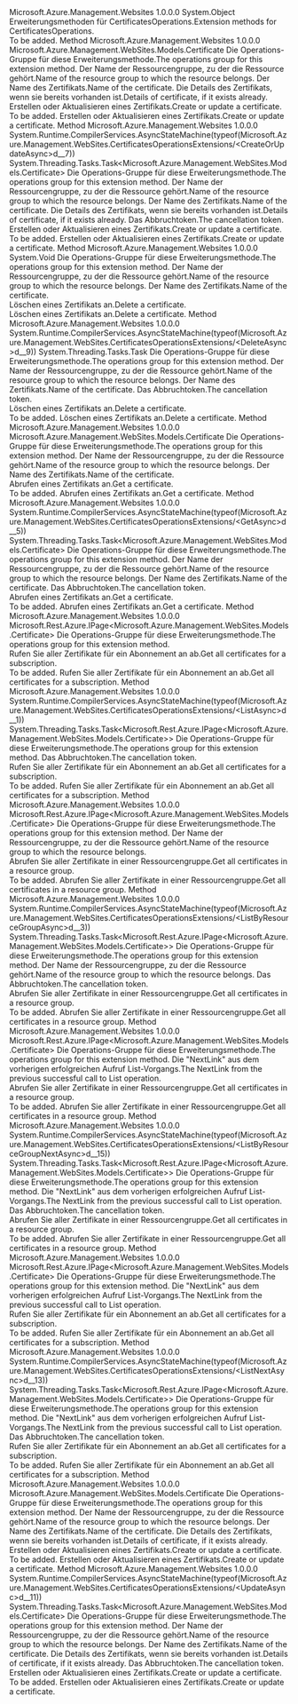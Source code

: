 <Type Name="CertificatesOperationsExtensions" FullName="Microsoft.Azure.Management.WebSites.CertificatesOperationsExtensions">
  <TypeSignature Language="C#" Value="public static class CertificatesOperationsExtensions" />
  <TypeSignature Language="ILAsm" Value=".class public auto ansi abstract sealed beforefieldinit CertificatesOperationsExtensions extends System.Object" />
  <TypeSignature Language="DocId" Value="T:Microsoft.Azure.Management.WebSites.CertificatesOperationsExtensions" />
  <TypeSignature Language="VB.NET" Value="Public Module CertificatesOperationsExtensions" />
  <TypeSignature Language="F#" Value="type CertificatesOperationsExtensions = class" />
  <AssemblyInfo>
    <AssemblyName>Microsoft.Azure.Management.Websites</AssemblyName>
    <AssemblyVersion>1.0.0.0</AssemblyVersion>
  </AssemblyInfo>
  <Base>
    <BaseTypeName>System.Object</BaseTypeName>
  </Base>
  <Interfaces />
  <Docs>
    <summary>
            <span data-ttu-id="8c54e-101">Erweiterungsmethoden für CertificatesOperations.</span><span class="sxs-lookup"><span data-stu-id="8c54e-101">Extension methods for CertificatesOperations.</span></span>
            </summary>
    <remarks>To be added.</remarks>
  </Docs>
  <Members>
    <Member MemberName="CreateOrUpdate">
      <MemberSignature Language="C#" Value="public static Microsoft.Azure.Management.WebSites.Models.Certificate CreateOrUpdate (this Microsoft.Azure.Management.WebSites.ICertificatesOperations operations, string resourceGroupName, string name, Microsoft.Azure.Management.WebSites.Models.Certificate certificateEnvelope);" />
      <MemberSignature Language="ILAsm" Value=".method public static hidebysig class Microsoft.Azure.Management.WebSites.Models.Certificate CreateOrUpdate(class Microsoft.Azure.Management.WebSites.ICertificatesOperations operations, string resourceGroupName, string name, class Microsoft.Azure.Management.WebSites.Models.Certificate certificateEnvelope) cil managed" />
      <MemberSignature Language="DocId" Value="M:Microsoft.Azure.Management.WebSites.CertificatesOperationsExtensions.CreateOrUpdate(Microsoft.Azure.Management.WebSites.ICertificatesOperations,System.String,System.String,Microsoft.Azure.Management.WebSites.Models.Certificate)" />
      <MemberSignature Language="VB.NET" Value="&lt;Extension()&gt;&#xA;Public Function CreateOrUpdate (operations As ICertificatesOperations, resourceGroupName As String, name As String, certificateEnvelope As Certificate) As Certificate" />
      <MemberSignature Language="F#" Value="static member CreateOrUpdate : Microsoft.Azure.Management.WebSites.ICertificatesOperations * string * string * Microsoft.Azure.Management.WebSites.Models.Certificate -&gt; Microsoft.Azure.Management.WebSites.Models.Certificate" Usage="Microsoft.Azure.Management.WebSites.CertificatesOperationsExtensions.CreateOrUpdate (operations, resourceGroupName, name, certificateEnvelope)" />
      <MemberType>Method</MemberType>
      <AssemblyInfo>
        <AssemblyName>Microsoft.Azure.Management.Websites</AssemblyName>
        <AssemblyVersion>1.0.0.0</AssemblyVersion>
      </AssemblyInfo>
      <ReturnValue>
        <ReturnType>Microsoft.Azure.Management.WebSites.Models.Certificate</ReturnType>
      </ReturnValue>
      <Parameters>
        <Parameter Name="operations" Type="Microsoft.Azure.Management.WebSites.ICertificatesOperations" RefType="this" />
        <Parameter Name="resourceGroupName" Type="System.String" />
        <Parameter Name="name" Type="System.String" />
        <Parameter Name="certificateEnvelope" Type="Microsoft.Azure.Management.WebSites.Models.Certificate" />
      </Parameters>
      <Docs>
        <param name="operations">
            <span data-ttu-id="8c54e-102">Die Operations-Gruppe für diese Erweiterungsmethode.</span><span class="sxs-lookup"><span data-stu-id="8c54e-102">The operations group for this extension method.</span></span>
            </param>
        <param name="resourceGroupName">
            <span data-ttu-id="8c54e-103">Der Name der Ressourcengruppe, zu der die Ressource gehört.</span><span class="sxs-lookup"><span data-stu-id="8c54e-103">Name of the resource group to which the resource belongs.</span></span>
            </param>
        <param name="name">
            <span data-ttu-id="8c54e-104">Der Name des Zertifikats.</span><span class="sxs-lookup"><span data-stu-id="8c54e-104">Name of the certificate.</span></span>
            </param>
        <param name="certificateEnvelope">
            <span data-ttu-id="8c54e-105">Die Details des Zertifikats, wenn sie bereits vorhanden ist.</span><span class="sxs-lookup"><span data-stu-id="8c54e-105">Details of certificate, if it exists already.</span></span>
            </param>
        <summary>
            <span data-ttu-id="8c54e-106">Erstellen oder Aktualisieren eines Zertifikats.</span><span class="sxs-lookup"><span data-stu-id="8c54e-106">Create or update a certificate.</span></span>
            </summary>
        <returns>To be added.</returns>
        <remarks>
            <span data-ttu-id="8c54e-107">Erstellen oder Aktualisieren eines Zertifikats.</span><span class="sxs-lookup"><span data-stu-id="8c54e-107">Create or update a certificate.</span></span>
            </remarks>
      </Docs>
    </Member>
    <Member MemberName="CreateOrUpdateAsync">
      <MemberSignature Language="C#" Value="public static System.Threading.Tasks.Task&lt;Microsoft.Azure.Management.WebSites.Models.Certificate&gt; CreateOrUpdateAsync (this Microsoft.Azure.Management.WebSites.ICertificatesOperations operations, string resourceGroupName, string name, Microsoft.Azure.Management.WebSites.Models.Certificate certificateEnvelope, System.Threading.CancellationToken cancellationToken = null);" />
      <MemberSignature Language="ILAsm" Value=".method public static hidebysig class System.Threading.Tasks.Task`1&lt;class Microsoft.Azure.Management.WebSites.Models.Certificate&gt; CreateOrUpdateAsync(class Microsoft.Azure.Management.WebSites.ICertificatesOperations operations, string resourceGroupName, string name, class Microsoft.Azure.Management.WebSites.Models.Certificate certificateEnvelope, valuetype System.Threading.CancellationToken cancellationToken) cil managed" />
      <MemberSignature Language="DocId" Value="M:Microsoft.Azure.Management.WebSites.CertificatesOperationsExtensions.CreateOrUpdateAsync(Microsoft.Azure.Management.WebSites.ICertificatesOperations,System.String,System.String,Microsoft.Azure.Management.WebSites.Models.Certificate,System.Threading.CancellationToken)" />
      <MemberSignature Language="F#" Value="static member CreateOrUpdateAsync : Microsoft.Azure.Management.WebSites.ICertificatesOperations * string * string * Microsoft.Azure.Management.WebSites.Models.Certificate * System.Threading.CancellationToken -&gt; System.Threading.Tasks.Task&lt;Microsoft.Azure.Management.WebSites.Models.Certificate&gt;" Usage="Microsoft.Azure.Management.WebSites.CertificatesOperationsExtensions.CreateOrUpdateAsync (operations, resourceGroupName, name, certificateEnvelope, cancellationToken)" />
      <MemberType>Method</MemberType>
      <AssemblyInfo>
        <AssemblyName>Microsoft.Azure.Management.Websites</AssemblyName>
        <AssemblyVersion>1.0.0.0</AssemblyVersion>
      </AssemblyInfo>
      <Attributes>
        <Attribute>
          <AttributeName>System.Runtime.CompilerServices.AsyncStateMachine(typeof(Microsoft.Azure.Management.WebSites.CertificatesOperationsExtensions/&lt;CreateOrUpdateAsync&gt;d__7))</AttributeName>
        </Attribute>
      </Attributes>
      <ReturnValue>
        <ReturnType>System.Threading.Tasks.Task&lt;Microsoft.Azure.Management.WebSites.Models.Certificate&gt;</ReturnType>
      </ReturnValue>
      <Parameters>
        <Parameter Name="operations" Type="Microsoft.Azure.Management.WebSites.ICertificatesOperations" RefType="this" />
        <Parameter Name="resourceGroupName" Type="System.String" />
        <Parameter Name="name" Type="System.String" />
        <Parameter Name="certificateEnvelope" Type="Microsoft.Azure.Management.WebSites.Models.Certificate" />
        <Parameter Name="cancellationToken" Type="System.Threading.CancellationToken" />
      </Parameters>
      <Docs>
        <param name="operations">
            <span data-ttu-id="8c54e-108">Die Operations-Gruppe für diese Erweiterungsmethode.</span><span class="sxs-lookup"><span data-stu-id="8c54e-108">The operations group for this extension method.</span></span>
            </param>
        <param name="resourceGroupName">
            <span data-ttu-id="8c54e-109">Der Name der Ressourcengruppe, zu der die Ressource gehört.</span><span class="sxs-lookup"><span data-stu-id="8c54e-109">Name of the resource group to which the resource belongs.</span></span>
            </param>
        <param name="name">
            <span data-ttu-id="8c54e-110">Der Name des Zertifikats.</span><span class="sxs-lookup"><span data-stu-id="8c54e-110">Name of the certificate.</span></span>
            </param>
        <param name="certificateEnvelope">
            <span data-ttu-id="8c54e-111">Die Details des Zertifikats, wenn sie bereits vorhanden ist.</span><span class="sxs-lookup"><span data-stu-id="8c54e-111">Details of certificate, if it exists already.</span></span>
            </param>
        <param name="cancellationToken">
            <span data-ttu-id="8c54e-112">Das Abbruchtoken.</span><span class="sxs-lookup"><span data-stu-id="8c54e-112">The cancellation token.</span></span>
            </param>
        <summary>
            <span data-ttu-id="8c54e-113">Erstellen oder Aktualisieren eines Zertifikats.</span><span class="sxs-lookup"><span data-stu-id="8c54e-113">Create or update a certificate.</span></span>
            </summary>
        <returns>To be added.</returns>
        <remarks>
            <span data-ttu-id="8c54e-114">Erstellen oder Aktualisieren eines Zertifikats.</span><span class="sxs-lookup"><span data-stu-id="8c54e-114">Create or update a certificate.</span></span>
            </remarks>
      </Docs>
    </Member>
    <Member MemberName="Delete">
      <MemberSignature Language="C#" Value="public static void Delete (this Microsoft.Azure.Management.WebSites.ICertificatesOperations operations, string resourceGroupName, string name);" />
      <MemberSignature Language="ILAsm" Value=".method public static hidebysig void Delete(class Microsoft.Azure.Management.WebSites.ICertificatesOperations operations, string resourceGroupName, string name) cil managed" />
      <MemberSignature Language="DocId" Value="M:Microsoft.Azure.Management.WebSites.CertificatesOperationsExtensions.Delete(Microsoft.Azure.Management.WebSites.ICertificatesOperations,System.String,System.String)" />
      <MemberSignature Language="VB.NET" Value="&lt;Extension()&gt;&#xA;Public Sub Delete (operations As ICertificatesOperations, resourceGroupName As String, name As String)" />
      <MemberSignature Language="F#" Value="static member Delete : Microsoft.Azure.Management.WebSites.ICertificatesOperations * string * string -&gt; unit" Usage="Microsoft.Azure.Management.WebSites.CertificatesOperationsExtensions.Delete (operations, resourceGroupName, name)" />
      <MemberType>Method</MemberType>
      <AssemblyInfo>
        <AssemblyName>Microsoft.Azure.Management.Websites</AssemblyName>
        <AssemblyVersion>1.0.0.0</AssemblyVersion>
      </AssemblyInfo>
      <ReturnValue>
        <ReturnType>System.Void</ReturnType>
      </ReturnValue>
      <Parameters>
        <Parameter Name="operations" Type="Microsoft.Azure.Management.WebSites.ICertificatesOperations" RefType="this" />
        <Parameter Name="resourceGroupName" Type="System.String" />
        <Parameter Name="name" Type="System.String" />
      </Parameters>
      <Docs>
        <param name="operations">
            <span data-ttu-id="8c54e-115">Die Operations-Gruppe für diese Erweiterungsmethode.</span><span class="sxs-lookup"><span data-stu-id="8c54e-115">The operations group for this extension method.</span></span>
            </param>
        <param name="resourceGroupName">
            <span data-ttu-id="8c54e-116">Der Name der Ressourcengruppe, zu der die Ressource gehört.</span><span class="sxs-lookup"><span data-stu-id="8c54e-116">Name of the resource group to which the resource belongs.</span></span>
            </param>
        <param name="name">
            <span data-ttu-id="8c54e-117">Der Name des Zertifikats.</span><span class="sxs-lookup"><span data-stu-id="8c54e-117">Name of the certificate.</span></span>
            </param>
        <summary>
            <span data-ttu-id="8c54e-118">Löschen eines Zertifikats an.</span><span class="sxs-lookup"><span data-stu-id="8c54e-118">Delete a certificate.</span></span>
            </summary>
        <remarks>
            <span data-ttu-id="8c54e-119">Löschen eines Zertifikats an.</span><span class="sxs-lookup"><span data-stu-id="8c54e-119">Delete a certificate.</span></span>
            </remarks>
      </Docs>
    </Member>
    <Member MemberName="DeleteAsync">
      <MemberSignature Language="C#" Value="public static System.Threading.Tasks.Task DeleteAsync (this Microsoft.Azure.Management.WebSites.ICertificatesOperations operations, string resourceGroupName, string name, System.Threading.CancellationToken cancellationToken = null);" />
      <MemberSignature Language="ILAsm" Value=".method public static hidebysig class System.Threading.Tasks.Task DeleteAsync(class Microsoft.Azure.Management.WebSites.ICertificatesOperations operations, string resourceGroupName, string name, valuetype System.Threading.CancellationToken cancellationToken) cil managed" />
      <MemberSignature Language="DocId" Value="M:Microsoft.Azure.Management.WebSites.CertificatesOperationsExtensions.DeleteAsync(Microsoft.Azure.Management.WebSites.ICertificatesOperations,System.String,System.String,System.Threading.CancellationToken)" />
      <MemberSignature Language="F#" Value="static member DeleteAsync : Microsoft.Azure.Management.WebSites.ICertificatesOperations * string * string * System.Threading.CancellationToken -&gt; System.Threading.Tasks.Task" Usage="Microsoft.Azure.Management.WebSites.CertificatesOperationsExtensions.DeleteAsync (operations, resourceGroupName, name, cancellationToken)" />
      <MemberType>Method</MemberType>
      <AssemblyInfo>
        <AssemblyName>Microsoft.Azure.Management.Websites</AssemblyName>
        <AssemblyVersion>1.0.0.0</AssemblyVersion>
      </AssemblyInfo>
      <Attributes>
        <Attribute>
          <AttributeName>System.Runtime.CompilerServices.AsyncStateMachine(typeof(Microsoft.Azure.Management.WebSites.CertificatesOperationsExtensions/&lt;DeleteAsync&gt;d__9))</AttributeName>
        </Attribute>
      </Attributes>
      <ReturnValue>
        <ReturnType>System.Threading.Tasks.Task</ReturnType>
      </ReturnValue>
      <Parameters>
        <Parameter Name="operations" Type="Microsoft.Azure.Management.WebSites.ICertificatesOperations" RefType="this" />
        <Parameter Name="resourceGroupName" Type="System.String" />
        <Parameter Name="name" Type="System.String" />
        <Parameter Name="cancellationToken" Type="System.Threading.CancellationToken" />
      </Parameters>
      <Docs>
        <param name="operations">
            <span data-ttu-id="8c54e-120">Die Operations-Gruppe für diese Erweiterungsmethode.</span><span class="sxs-lookup"><span data-stu-id="8c54e-120">The operations group for this extension method.</span></span>
            </param>
        <param name="resourceGroupName">
            <span data-ttu-id="8c54e-121">Der Name der Ressourcengruppe, zu der die Ressource gehört.</span><span class="sxs-lookup"><span data-stu-id="8c54e-121">Name of the resource group to which the resource belongs.</span></span>
            </param>
        <param name="name">
            <span data-ttu-id="8c54e-122">Der Name des Zertifikats.</span><span class="sxs-lookup"><span data-stu-id="8c54e-122">Name of the certificate.</span></span>
            </param>
        <param name="cancellationToken">
            <span data-ttu-id="8c54e-123">Das Abbruchtoken.</span><span class="sxs-lookup"><span data-stu-id="8c54e-123">The cancellation token.</span></span>
            </param>
        <summary>
            <span data-ttu-id="8c54e-124">Löschen eines Zertifikats an.</span><span class="sxs-lookup"><span data-stu-id="8c54e-124">Delete a certificate.</span></span>
            </summary>
        <returns>To be added.</returns>
        <remarks>
            <span data-ttu-id="8c54e-125">Löschen eines Zertifikats an.</span><span class="sxs-lookup"><span data-stu-id="8c54e-125">Delete a certificate.</span></span>
            </remarks>
      </Docs>
    </Member>
    <Member MemberName="Get">
      <MemberSignature Language="C#" Value="public static Microsoft.Azure.Management.WebSites.Models.Certificate Get (this Microsoft.Azure.Management.WebSites.ICertificatesOperations operations, string resourceGroupName, string name);" />
      <MemberSignature Language="ILAsm" Value=".method public static hidebysig class Microsoft.Azure.Management.WebSites.Models.Certificate Get(class Microsoft.Azure.Management.WebSites.ICertificatesOperations operations, string resourceGroupName, string name) cil managed" />
      <MemberSignature Language="DocId" Value="M:Microsoft.Azure.Management.WebSites.CertificatesOperationsExtensions.Get(Microsoft.Azure.Management.WebSites.ICertificatesOperations,System.String,System.String)" />
      <MemberSignature Language="VB.NET" Value="&lt;Extension()&gt;&#xA;Public Function Get (operations As ICertificatesOperations, resourceGroupName As String, name As String) As Certificate" />
      <MemberSignature Language="F#" Value="static member Get : Microsoft.Azure.Management.WebSites.ICertificatesOperations * string * string -&gt; Microsoft.Azure.Management.WebSites.Models.Certificate" Usage="Microsoft.Azure.Management.WebSites.CertificatesOperationsExtensions.Get (operations, resourceGroupName, name)" />
      <MemberType>Method</MemberType>
      <AssemblyInfo>
        <AssemblyName>Microsoft.Azure.Management.Websites</AssemblyName>
        <AssemblyVersion>1.0.0.0</AssemblyVersion>
      </AssemblyInfo>
      <ReturnValue>
        <ReturnType>Microsoft.Azure.Management.WebSites.Models.Certificate</ReturnType>
      </ReturnValue>
      <Parameters>
        <Parameter Name="operations" Type="Microsoft.Azure.Management.WebSites.ICertificatesOperations" RefType="this" />
        <Parameter Name="resourceGroupName" Type="System.String" />
        <Parameter Name="name" Type="System.String" />
      </Parameters>
      <Docs>
        <param name="operations">
            <span data-ttu-id="8c54e-126">Die Operations-Gruppe für diese Erweiterungsmethode.</span><span class="sxs-lookup"><span data-stu-id="8c54e-126">The operations group for this extension method.</span></span>
            </param>
        <param name="resourceGroupName">
            <span data-ttu-id="8c54e-127">Der Name der Ressourcengruppe, zu der die Ressource gehört.</span><span class="sxs-lookup"><span data-stu-id="8c54e-127">Name of the resource group to which the resource belongs.</span></span>
            </param>
        <param name="name">
            <span data-ttu-id="8c54e-128">Der Name des Zertifikats.</span><span class="sxs-lookup"><span data-stu-id="8c54e-128">Name of the certificate.</span></span>
            </param>
        <summary>
            <span data-ttu-id="8c54e-129">Abrufen eines Zertifikats an.</span><span class="sxs-lookup"><span data-stu-id="8c54e-129">Get a certificate.</span></span>
            </summary>
        <returns>To be added.</returns>
        <remarks>
            <span data-ttu-id="8c54e-130">Abrufen eines Zertifikats an.</span><span class="sxs-lookup"><span data-stu-id="8c54e-130">Get a certificate.</span></span>
            </remarks>
      </Docs>
    </Member>
    <Member MemberName="GetAsync">
      <MemberSignature Language="C#" Value="public static System.Threading.Tasks.Task&lt;Microsoft.Azure.Management.WebSites.Models.Certificate&gt; GetAsync (this Microsoft.Azure.Management.WebSites.ICertificatesOperations operations, string resourceGroupName, string name, System.Threading.CancellationToken cancellationToken = null);" />
      <MemberSignature Language="ILAsm" Value=".method public static hidebysig class System.Threading.Tasks.Task`1&lt;class Microsoft.Azure.Management.WebSites.Models.Certificate&gt; GetAsync(class Microsoft.Azure.Management.WebSites.ICertificatesOperations operations, string resourceGroupName, string name, valuetype System.Threading.CancellationToken cancellationToken) cil managed" />
      <MemberSignature Language="DocId" Value="M:Microsoft.Azure.Management.WebSites.CertificatesOperationsExtensions.GetAsync(Microsoft.Azure.Management.WebSites.ICertificatesOperations,System.String,System.String,System.Threading.CancellationToken)" />
      <MemberSignature Language="F#" Value="static member GetAsync : Microsoft.Azure.Management.WebSites.ICertificatesOperations * string * string * System.Threading.CancellationToken -&gt; System.Threading.Tasks.Task&lt;Microsoft.Azure.Management.WebSites.Models.Certificate&gt;" Usage="Microsoft.Azure.Management.WebSites.CertificatesOperationsExtensions.GetAsync (operations, resourceGroupName, name, cancellationToken)" />
      <MemberType>Method</MemberType>
      <AssemblyInfo>
        <AssemblyName>Microsoft.Azure.Management.Websites</AssemblyName>
        <AssemblyVersion>1.0.0.0</AssemblyVersion>
      </AssemblyInfo>
      <Attributes>
        <Attribute>
          <AttributeName>System.Runtime.CompilerServices.AsyncStateMachine(typeof(Microsoft.Azure.Management.WebSites.CertificatesOperationsExtensions/&lt;GetAsync&gt;d__5))</AttributeName>
        </Attribute>
      </Attributes>
      <ReturnValue>
        <ReturnType>System.Threading.Tasks.Task&lt;Microsoft.Azure.Management.WebSites.Models.Certificate&gt;</ReturnType>
      </ReturnValue>
      <Parameters>
        <Parameter Name="operations" Type="Microsoft.Azure.Management.WebSites.ICertificatesOperations" RefType="this" />
        <Parameter Name="resourceGroupName" Type="System.String" />
        <Parameter Name="name" Type="System.String" />
        <Parameter Name="cancellationToken" Type="System.Threading.CancellationToken" />
      </Parameters>
      <Docs>
        <param name="operations">
            <span data-ttu-id="8c54e-131">Die Operations-Gruppe für diese Erweiterungsmethode.</span><span class="sxs-lookup"><span data-stu-id="8c54e-131">The operations group for this extension method.</span></span>
            </param>
        <param name="resourceGroupName">
            <span data-ttu-id="8c54e-132">Der Name der Ressourcengruppe, zu der die Ressource gehört.</span><span class="sxs-lookup"><span data-stu-id="8c54e-132">Name of the resource group to which the resource belongs.</span></span>
            </param>
        <param name="name">
            <span data-ttu-id="8c54e-133">Der Name des Zertifikats.</span><span class="sxs-lookup"><span data-stu-id="8c54e-133">Name of the certificate.</span></span>
            </param>
        <param name="cancellationToken">
            <span data-ttu-id="8c54e-134">Das Abbruchtoken.</span><span class="sxs-lookup"><span data-stu-id="8c54e-134">The cancellation token.</span></span>
            </param>
        <summary>
            <span data-ttu-id="8c54e-135">Abrufen eines Zertifikats an.</span><span class="sxs-lookup"><span data-stu-id="8c54e-135">Get a certificate.</span></span>
            </summary>
        <returns>To be added.</returns>
        <remarks>
            <span data-ttu-id="8c54e-136">Abrufen eines Zertifikats an.</span><span class="sxs-lookup"><span data-stu-id="8c54e-136">Get a certificate.</span></span>
            </remarks>
      </Docs>
    </Member>
    <Member MemberName="List">
      <MemberSignature Language="C#" Value="public static Microsoft.Rest.Azure.IPage&lt;Microsoft.Azure.Management.WebSites.Models.Certificate&gt; List (this Microsoft.Azure.Management.WebSites.ICertificatesOperations operations);" />
      <MemberSignature Language="ILAsm" Value=".method public static hidebysig class Microsoft.Rest.Azure.IPage`1&lt;class Microsoft.Azure.Management.WebSites.Models.Certificate&gt; List(class Microsoft.Azure.Management.WebSites.ICertificatesOperations operations) cil managed" />
      <MemberSignature Language="DocId" Value="M:Microsoft.Azure.Management.WebSites.CertificatesOperationsExtensions.List(Microsoft.Azure.Management.WebSites.ICertificatesOperations)" />
      <MemberSignature Language="VB.NET" Value="&lt;Extension()&gt;&#xA;Public Function List (operations As ICertificatesOperations) As IPage(Of Certificate)" />
      <MemberSignature Language="F#" Value="static member List : Microsoft.Azure.Management.WebSites.ICertificatesOperations -&gt; Microsoft.Rest.Azure.IPage&lt;Microsoft.Azure.Management.WebSites.Models.Certificate&gt;" Usage="Microsoft.Azure.Management.WebSites.CertificatesOperationsExtensions.List operations" />
      <MemberType>Method</MemberType>
      <AssemblyInfo>
        <AssemblyName>Microsoft.Azure.Management.Websites</AssemblyName>
        <AssemblyVersion>1.0.0.0</AssemblyVersion>
      </AssemblyInfo>
      <ReturnValue>
        <ReturnType>Microsoft.Rest.Azure.IPage&lt;Microsoft.Azure.Management.WebSites.Models.Certificate&gt;</ReturnType>
      </ReturnValue>
      <Parameters>
        <Parameter Name="operations" Type="Microsoft.Azure.Management.WebSites.ICertificatesOperations" RefType="this" />
      </Parameters>
      <Docs>
        <param name="operations">
            <span data-ttu-id="8c54e-137">Die Operations-Gruppe für diese Erweiterungsmethode.</span><span class="sxs-lookup"><span data-stu-id="8c54e-137">The operations group for this extension method.</span></span>
            </param>
        <summary>
            <span data-ttu-id="8c54e-138">Rufen Sie aller Zertifikate für ein Abonnement an ab.</span><span class="sxs-lookup"><span data-stu-id="8c54e-138">Get all certificates for a subscription.</span></span>
            </summary>
        <returns>To be added.</returns>
        <remarks>
            <span data-ttu-id="8c54e-139">Rufen Sie aller Zertifikate für ein Abonnement an ab.</span><span class="sxs-lookup"><span data-stu-id="8c54e-139">Get all certificates for a subscription.</span></span>
            </remarks>
      </Docs>
    </Member>
    <Member MemberName="ListAsync">
      <MemberSignature Language="C#" Value="public static System.Threading.Tasks.Task&lt;Microsoft.Rest.Azure.IPage&lt;Microsoft.Azure.Management.WebSites.Models.Certificate&gt;&gt; ListAsync (this Microsoft.Azure.Management.WebSites.ICertificatesOperations operations, System.Threading.CancellationToken cancellationToken = null);" />
      <MemberSignature Language="ILAsm" Value=".method public static hidebysig class System.Threading.Tasks.Task`1&lt;class Microsoft.Rest.Azure.IPage`1&lt;class Microsoft.Azure.Management.WebSites.Models.Certificate&gt;&gt; ListAsync(class Microsoft.Azure.Management.WebSites.ICertificatesOperations operations, valuetype System.Threading.CancellationToken cancellationToken) cil managed" />
      <MemberSignature Language="DocId" Value="M:Microsoft.Azure.Management.WebSites.CertificatesOperationsExtensions.ListAsync(Microsoft.Azure.Management.WebSites.ICertificatesOperations,System.Threading.CancellationToken)" />
      <MemberSignature Language="F#" Value="static member ListAsync : Microsoft.Azure.Management.WebSites.ICertificatesOperations * System.Threading.CancellationToken -&gt; System.Threading.Tasks.Task&lt;Microsoft.Rest.Azure.IPage&lt;Microsoft.Azure.Management.WebSites.Models.Certificate&gt;&gt;" Usage="Microsoft.Azure.Management.WebSites.CertificatesOperationsExtensions.ListAsync (operations, cancellationToken)" />
      <MemberType>Method</MemberType>
      <AssemblyInfo>
        <AssemblyName>Microsoft.Azure.Management.Websites</AssemblyName>
        <AssemblyVersion>1.0.0.0</AssemblyVersion>
      </AssemblyInfo>
      <Attributes>
        <Attribute>
          <AttributeName>System.Runtime.CompilerServices.AsyncStateMachine(typeof(Microsoft.Azure.Management.WebSites.CertificatesOperationsExtensions/&lt;ListAsync&gt;d__1))</AttributeName>
        </Attribute>
      </Attributes>
      <ReturnValue>
        <ReturnType>System.Threading.Tasks.Task&lt;Microsoft.Rest.Azure.IPage&lt;Microsoft.Azure.Management.WebSites.Models.Certificate&gt;&gt;</ReturnType>
      </ReturnValue>
      <Parameters>
        <Parameter Name="operations" Type="Microsoft.Azure.Management.WebSites.ICertificatesOperations" RefType="this" />
        <Parameter Name="cancellationToken" Type="System.Threading.CancellationToken" />
      </Parameters>
      <Docs>
        <param name="operations">
            <span data-ttu-id="8c54e-140">Die Operations-Gruppe für diese Erweiterungsmethode.</span><span class="sxs-lookup"><span data-stu-id="8c54e-140">The operations group for this extension method.</span></span>
            </param>
        <param name="cancellationToken">
            <span data-ttu-id="8c54e-141">Das Abbruchtoken.</span><span class="sxs-lookup"><span data-stu-id="8c54e-141">The cancellation token.</span></span>
            </param>
        <summary>
            <span data-ttu-id="8c54e-142">Rufen Sie aller Zertifikate für ein Abonnement an ab.</span><span class="sxs-lookup"><span data-stu-id="8c54e-142">Get all certificates for a subscription.</span></span>
            </summary>
        <returns>To be added.</returns>
        <remarks>
            <span data-ttu-id="8c54e-143">Rufen Sie aller Zertifikate für ein Abonnement an ab.</span><span class="sxs-lookup"><span data-stu-id="8c54e-143">Get all certificates for a subscription.</span></span>
            </remarks>
      </Docs>
    </Member>
    <Member MemberName="ListByResourceGroup">
      <MemberSignature Language="C#" Value="public static Microsoft.Rest.Azure.IPage&lt;Microsoft.Azure.Management.WebSites.Models.Certificate&gt; ListByResourceGroup (this Microsoft.Azure.Management.WebSites.ICertificatesOperations operations, string resourceGroupName);" />
      <MemberSignature Language="ILAsm" Value=".method public static hidebysig class Microsoft.Rest.Azure.IPage`1&lt;class Microsoft.Azure.Management.WebSites.Models.Certificate&gt; ListByResourceGroup(class Microsoft.Azure.Management.WebSites.ICertificatesOperations operations, string resourceGroupName) cil managed" />
      <MemberSignature Language="DocId" Value="M:Microsoft.Azure.Management.WebSites.CertificatesOperationsExtensions.ListByResourceGroup(Microsoft.Azure.Management.WebSites.ICertificatesOperations,System.String)" />
      <MemberSignature Language="VB.NET" Value="&lt;Extension()&gt;&#xA;Public Function ListByResourceGroup (operations As ICertificatesOperations, resourceGroupName As String) As IPage(Of Certificate)" />
      <MemberSignature Language="F#" Value="static member ListByResourceGroup : Microsoft.Azure.Management.WebSites.ICertificatesOperations * string -&gt; Microsoft.Rest.Azure.IPage&lt;Microsoft.Azure.Management.WebSites.Models.Certificate&gt;" Usage="Microsoft.Azure.Management.WebSites.CertificatesOperationsExtensions.ListByResourceGroup (operations, resourceGroupName)" />
      <MemberType>Method</MemberType>
      <AssemblyInfo>
        <AssemblyName>Microsoft.Azure.Management.Websites</AssemblyName>
        <AssemblyVersion>1.0.0.0</AssemblyVersion>
      </AssemblyInfo>
      <ReturnValue>
        <ReturnType>Microsoft.Rest.Azure.IPage&lt;Microsoft.Azure.Management.WebSites.Models.Certificate&gt;</ReturnType>
      </ReturnValue>
      <Parameters>
        <Parameter Name="operations" Type="Microsoft.Azure.Management.WebSites.ICertificatesOperations" RefType="this" />
        <Parameter Name="resourceGroupName" Type="System.String" />
      </Parameters>
      <Docs>
        <param name="operations">
            <span data-ttu-id="8c54e-144">Die Operations-Gruppe für diese Erweiterungsmethode.</span><span class="sxs-lookup"><span data-stu-id="8c54e-144">The operations group for this extension method.</span></span>
            </param>
        <param name="resourceGroupName">
            <span data-ttu-id="8c54e-145">Der Name der Ressourcengruppe, zu der die Ressource gehört.</span><span class="sxs-lookup"><span data-stu-id="8c54e-145">Name of the resource group to which the resource belongs.</span></span>
            </param>
        <summary>
            <span data-ttu-id="8c54e-146">Abrufen Sie aller Zertifikate in einer Ressourcengruppe.</span><span class="sxs-lookup"><span data-stu-id="8c54e-146">Get all certificates in a resource group.</span></span>
            </summary>
        <returns>To be added.</returns>
        <remarks>
            <span data-ttu-id="8c54e-147">Abrufen Sie aller Zertifikate in einer Ressourcengruppe.</span><span class="sxs-lookup"><span data-stu-id="8c54e-147">Get all certificates in a resource group.</span></span>
            </remarks>
      </Docs>
    </Member>
    <Member MemberName="ListByResourceGroupAsync">
      <MemberSignature Language="C#" Value="public static System.Threading.Tasks.Task&lt;Microsoft.Rest.Azure.IPage&lt;Microsoft.Azure.Management.WebSites.Models.Certificate&gt;&gt; ListByResourceGroupAsync (this Microsoft.Azure.Management.WebSites.ICertificatesOperations operations, string resourceGroupName, System.Threading.CancellationToken cancellationToken = null);" />
      <MemberSignature Language="ILAsm" Value=".method public static hidebysig class System.Threading.Tasks.Task`1&lt;class Microsoft.Rest.Azure.IPage`1&lt;class Microsoft.Azure.Management.WebSites.Models.Certificate&gt;&gt; ListByResourceGroupAsync(class Microsoft.Azure.Management.WebSites.ICertificatesOperations operations, string resourceGroupName, valuetype System.Threading.CancellationToken cancellationToken) cil managed" />
      <MemberSignature Language="DocId" Value="M:Microsoft.Azure.Management.WebSites.CertificatesOperationsExtensions.ListByResourceGroupAsync(Microsoft.Azure.Management.WebSites.ICertificatesOperations,System.String,System.Threading.CancellationToken)" />
      <MemberSignature Language="F#" Value="static member ListByResourceGroupAsync : Microsoft.Azure.Management.WebSites.ICertificatesOperations * string * System.Threading.CancellationToken -&gt; System.Threading.Tasks.Task&lt;Microsoft.Rest.Azure.IPage&lt;Microsoft.Azure.Management.WebSites.Models.Certificate&gt;&gt;" Usage="Microsoft.Azure.Management.WebSites.CertificatesOperationsExtensions.ListByResourceGroupAsync (operations, resourceGroupName, cancellationToken)" />
      <MemberType>Method</MemberType>
      <AssemblyInfo>
        <AssemblyName>Microsoft.Azure.Management.Websites</AssemblyName>
        <AssemblyVersion>1.0.0.0</AssemblyVersion>
      </AssemblyInfo>
      <Attributes>
        <Attribute>
          <AttributeName>System.Runtime.CompilerServices.AsyncStateMachine(typeof(Microsoft.Azure.Management.WebSites.CertificatesOperationsExtensions/&lt;ListByResourceGroupAsync&gt;d__3))</AttributeName>
        </Attribute>
      </Attributes>
      <ReturnValue>
        <ReturnType>System.Threading.Tasks.Task&lt;Microsoft.Rest.Azure.IPage&lt;Microsoft.Azure.Management.WebSites.Models.Certificate&gt;&gt;</ReturnType>
      </ReturnValue>
      <Parameters>
        <Parameter Name="operations" Type="Microsoft.Azure.Management.WebSites.ICertificatesOperations" RefType="this" />
        <Parameter Name="resourceGroupName" Type="System.String" />
        <Parameter Name="cancellationToken" Type="System.Threading.CancellationToken" />
      </Parameters>
      <Docs>
        <param name="operations">
            <span data-ttu-id="8c54e-148">Die Operations-Gruppe für diese Erweiterungsmethode.</span><span class="sxs-lookup"><span data-stu-id="8c54e-148">The operations group for this extension method.</span></span>
            </param>
        <param name="resourceGroupName">
            <span data-ttu-id="8c54e-149">Der Name der Ressourcengruppe, zu der die Ressource gehört.</span><span class="sxs-lookup"><span data-stu-id="8c54e-149">Name of the resource group to which the resource belongs.</span></span>
            </param>
        <param name="cancellationToken">
            <span data-ttu-id="8c54e-150">Das Abbruchtoken.</span><span class="sxs-lookup"><span data-stu-id="8c54e-150">The cancellation token.</span></span>
            </param>
        <summary>
            <span data-ttu-id="8c54e-151">Abrufen Sie aller Zertifikate in einer Ressourcengruppe.</span><span class="sxs-lookup"><span data-stu-id="8c54e-151">Get all certificates in a resource group.</span></span>
            </summary>
        <returns>To be added.</returns>
        <remarks>
            <span data-ttu-id="8c54e-152">Abrufen Sie aller Zertifikate in einer Ressourcengruppe.</span><span class="sxs-lookup"><span data-stu-id="8c54e-152">Get all certificates in a resource group.</span></span>
            </remarks>
      </Docs>
    </Member>
    <Member MemberName="ListByResourceGroupNext">
      <MemberSignature Language="C#" Value="public static Microsoft.Rest.Azure.IPage&lt;Microsoft.Azure.Management.WebSites.Models.Certificate&gt; ListByResourceGroupNext (this Microsoft.Azure.Management.WebSites.ICertificatesOperations operations, string nextPageLink);" />
      <MemberSignature Language="ILAsm" Value=".method public static hidebysig class Microsoft.Rest.Azure.IPage`1&lt;class Microsoft.Azure.Management.WebSites.Models.Certificate&gt; ListByResourceGroupNext(class Microsoft.Azure.Management.WebSites.ICertificatesOperations operations, string nextPageLink) cil managed" />
      <MemberSignature Language="DocId" Value="M:Microsoft.Azure.Management.WebSites.CertificatesOperationsExtensions.ListByResourceGroupNext(Microsoft.Azure.Management.WebSites.ICertificatesOperations,System.String)" />
      <MemberSignature Language="VB.NET" Value="&lt;Extension()&gt;&#xA;Public Function ListByResourceGroupNext (operations As ICertificatesOperations, nextPageLink As String) As IPage(Of Certificate)" />
      <MemberSignature Language="F#" Value="static member ListByResourceGroupNext : Microsoft.Azure.Management.WebSites.ICertificatesOperations * string -&gt; Microsoft.Rest.Azure.IPage&lt;Microsoft.Azure.Management.WebSites.Models.Certificate&gt;" Usage="Microsoft.Azure.Management.WebSites.CertificatesOperationsExtensions.ListByResourceGroupNext (operations, nextPageLink)" />
      <MemberType>Method</MemberType>
      <AssemblyInfo>
        <AssemblyName>Microsoft.Azure.Management.Websites</AssemblyName>
        <AssemblyVersion>1.0.0.0</AssemblyVersion>
      </AssemblyInfo>
      <ReturnValue>
        <ReturnType>Microsoft.Rest.Azure.IPage&lt;Microsoft.Azure.Management.WebSites.Models.Certificate&gt;</ReturnType>
      </ReturnValue>
      <Parameters>
        <Parameter Name="operations" Type="Microsoft.Azure.Management.WebSites.ICertificatesOperations" RefType="this" />
        <Parameter Name="nextPageLink" Type="System.String" />
      </Parameters>
      <Docs>
        <param name="operations">
            <span data-ttu-id="8c54e-153">Die Operations-Gruppe für diese Erweiterungsmethode.</span><span class="sxs-lookup"><span data-stu-id="8c54e-153">The operations group for this extension method.</span></span>
            </param>
        <param name="nextPageLink">
            <span data-ttu-id="8c54e-154">Die "NextLink" aus dem vorherigen erfolgreichen Aufruf List-Vorgangs.</span><span class="sxs-lookup"><span data-stu-id="8c54e-154">The NextLink from the previous successful call to List operation.</span></span>
            </param>
        <summary>
            <span data-ttu-id="8c54e-155">Abrufen Sie aller Zertifikate in einer Ressourcengruppe.</span><span class="sxs-lookup"><span data-stu-id="8c54e-155">Get all certificates in a resource group.</span></span>
            </summary>
        <returns>To be added.</returns>
        <remarks>
            <span data-ttu-id="8c54e-156">Abrufen Sie aller Zertifikate in einer Ressourcengruppe.</span><span class="sxs-lookup"><span data-stu-id="8c54e-156">Get all certificates in a resource group.</span></span>
            </remarks>
      </Docs>
    </Member>
    <Member MemberName="ListByResourceGroupNextAsync">
      <MemberSignature Language="C#" Value="public static System.Threading.Tasks.Task&lt;Microsoft.Rest.Azure.IPage&lt;Microsoft.Azure.Management.WebSites.Models.Certificate&gt;&gt; ListByResourceGroupNextAsync (this Microsoft.Azure.Management.WebSites.ICertificatesOperations operations, string nextPageLink, System.Threading.CancellationToken cancellationToken = null);" />
      <MemberSignature Language="ILAsm" Value=".method public static hidebysig class System.Threading.Tasks.Task`1&lt;class Microsoft.Rest.Azure.IPage`1&lt;class Microsoft.Azure.Management.WebSites.Models.Certificate&gt;&gt; ListByResourceGroupNextAsync(class Microsoft.Azure.Management.WebSites.ICertificatesOperations operations, string nextPageLink, valuetype System.Threading.CancellationToken cancellationToken) cil managed" />
      <MemberSignature Language="DocId" Value="M:Microsoft.Azure.Management.WebSites.CertificatesOperationsExtensions.ListByResourceGroupNextAsync(Microsoft.Azure.Management.WebSites.ICertificatesOperations,System.String,System.Threading.CancellationToken)" />
      <MemberSignature Language="F#" Value="static member ListByResourceGroupNextAsync : Microsoft.Azure.Management.WebSites.ICertificatesOperations * string * System.Threading.CancellationToken -&gt; System.Threading.Tasks.Task&lt;Microsoft.Rest.Azure.IPage&lt;Microsoft.Azure.Management.WebSites.Models.Certificate&gt;&gt;" Usage="Microsoft.Azure.Management.WebSites.CertificatesOperationsExtensions.ListByResourceGroupNextAsync (operations, nextPageLink, cancellationToken)" />
      <MemberType>Method</MemberType>
      <AssemblyInfo>
        <AssemblyName>Microsoft.Azure.Management.Websites</AssemblyName>
        <AssemblyVersion>1.0.0.0</AssemblyVersion>
      </AssemblyInfo>
      <Attributes>
        <Attribute>
          <AttributeName>System.Runtime.CompilerServices.AsyncStateMachine(typeof(Microsoft.Azure.Management.WebSites.CertificatesOperationsExtensions/&lt;ListByResourceGroupNextAsync&gt;d__15))</AttributeName>
        </Attribute>
      </Attributes>
      <ReturnValue>
        <ReturnType>System.Threading.Tasks.Task&lt;Microsoft.Rest.Azure.IPage&lt;Microsoft.Azure.Management.WebSites.Models.Certificate&gt;&gt;</ReturnType>
      </ReturnValue>
      <Parameters>
        <Parameter Name="operations" Type="Microsoft.Azure.Management.WebSites.ICertificatesOperations" RefType="this" />
        <Parameter Name="nextPageLink" Type="System.String" />
        <Parameter Name="cancellationToken" Type="System.Threading.CancellationToken" />
      </Parameters>
      <Docs>
        <param name="operations">
            <span data-ttu-id="8c54e-157">Die Operations-Gruppe für diese Erweiterungsmethode.</span><span class="sxs-lookup"><span data-stu-id="8c54e-157">The operations group for this extension method.</span></span>
            </param>
        <param name="nextPageLink">
            <span data-ttu-id="8c54e-158">Die "NextLink" aus dem vorherigen erfolgreichen Aufruf List-Vorgangs.</span><span class="sxs-lookup"><span data-stu-id="8c54e-158">The NextLink from the previous successful call to List operation.</span></span>
            </param>
        <param name="cancellationToken">
            <span data-ttu-id="8c54e-159">Das Abbruchtoken.</span><span class="sxs-lookup"><span data-stu-id="8c54e-159">The cancellation token.</span></span>
            </param>
        <summary>
            <span data-ttu-id="8c54e-160">Abrufen Sie aller Zertifikate in einer Ressourcengruppe.</span><span class="sxs-lookup"><span data-stu-id="8c54e-160">Get all certificates in a resource group.</span></span>
            </summary>
        <returns>To be added.</returns>
        <remarks>
            <span data-ttu-id="8c54e-161">Abrufen Sie aller Zertifikate in einer Ressourcengruppe.</span><span class="sxs-lookup"><span data-stu-id="8c54e-161">Get all certificates in a resource group.</span></span>
            </remarks>
      </Docs>
    </Member>
    <Member MemberName="ListNext">
      <MemberSignature Language="C#" Value="public static Microsoft.Rest.Azure.IPage&lt;Microsoft.Azure.Management.WebSites.Models.Certificate&gt; ListNext (this Microsoft.Azure.Management.WebSites.ICertificatesOperations operations, string nextPageLink);" />
      <MemberSignature Language="ILAsm" Value=".method public static hidebysig class Microsoft.Rest.Azure.IPage`1&lt;class Microsoft.Azure.Management.WebSites.Models.Certificate&gt; ListNext(class Microsoft.Azure.Management.WebSites.ICertificatesOperations operations, string nextPageLink) cil managed" />
      <MemberSignature Language="DocId" Value="M:Microsoft.Azure.Management.WebSites.CertificatesOperationsExtensions.ListNext(Microsoft.Azure.Management.WebSites.ICertificatesOperations,System.String)" />
      <MemberSignature Language="VB.NET" Value="&lt;Extension()&gt;&#xA;Public Function ListNext (operations As ICertificatesOperations, nextPageLink As String) As IPage(Of Certificate)" />
      <MemberSignature Language="F#" Value="static member ListNext : Microsoft.Azure.Management.WebSites.ICertificatesOperations * string -&gt; Microsoft.Rest.Azure.IPage&lt;Microsoft.Azure.Management.WebSites.Models.Certificate&gt;" Usage="Microsoft.Azure.Management.WebSites.CertificatesOperationsExtensions.ListNext (operations, nextPageLink)" />
      <MemberType>Method</MemberType>
      <AssemblyInfo>
        <AssemblyName>Microsoft.Azure.Management.Websites</AssemblyName>
        <AssemblyVersion>1.0.0.0</AssemblyVersion>
      </AssemblyInfo>
      <ReturnValue>
        <ReturnType>Microsoft.Rest.Azure.IPage&lt;Microsoft.Azure.Management.WebSites.Models.Certificate&gt;</ReturnType>
      </ReturnValue>
      <Parameters>
        <Parameter Name="operations" Type="Microsoft.Azure.Management.WebSites.ICertificatesOperations" RefType="this" />
        <Parameter Name="nextPageLink" Type="System.String" />
      </Parameters>
      <Docs>
        <param name="operations">
            <span data-ttu-id="8c54e-162">Die Operations-Gruppe für diese Erweiterungsmethode.</span><span class="sxs-lookup"><span data-stu-id="8c54e-162">The operations group for this extension method.</span></span>
            </param>
        <param name="nextPageLink">
            <span data-ttu-id="8c54e-163">Die "NextLink" aus dem vorherigen erfolgreichen Aufruf List-Vorgangs.</span><span class="sxs-lookup"><span data-stu-id="8c54e-163">The NextLink from the previous successful call to List operation.</span></span>
            </param>
        <summary>
            <span data-ttu-id="8c54e-164">Rufen Sie aller Zertifikate für ein Abonnement an ab.</span><span class="sxs-lookup"><span data-stu-id="8c54e-164">Get all certificates for a subscription.</span></span>
            </summary>
        <returns>To be added.</returns>
        <remarks>
            <span data-ttu-id="8c54e-165">Rufen Sie aller Zertifikate für ein Abonnement an ab.</span><span class="sxs-lookup"><span data-stu-id="8c54e-165">Get all certificates for a subscription.</span></span>
            </remarks>
      </Docs>
    </Member>
    <Member MemberName="ListNextAsync">
      <MemberSignature Language="C#" Value="public static System.Threading.Tasks.Task&lt;Microsoft.Rest.Azure.IPage&lt;Microsoft.Azure.Management.WebSites.Models.Certificate&gt;&gt; ListNextAsync (this Microsoft.Azure.Management.WebSites.ICertificatesOperations operations, string nextPageLink, System.Threading.CancellationToken cancellationToken = null);" />
      <MemberSignature Language="ILAsm" Value=".method public static hidebysig class System.Threading.Tasks.Task`1&lt;class Microsoft.Rest.Azure.IPage`1&lt;class Microsoft.Azure.Management.WebSites.Models.Certificate&gt;&gt; ListNextAsync(class Microsoft.Azure.Management.WebSites.ICertificatesOperations operations, string nextPageLink, valuetype System.Threading.CancellationToken cancellationToken) cil managed" />
      <MemberSignature Language="DocId" Value="M:Microsoft.Azure.Management.WebSites.CertificatesOperationsExtensions.ListNextAsync(Microsoft.Azure.Management.WebSites.ICertificatesOperations,System.String,System.Threading.CancellationToken)" />
      <MemberSignature Language="F#" Value="static member ListNextAsync : Microsoft.Azure.Management.WebSites.ICertificatesOperations * string * System.Threading.CancellationToken -&gt; System.Threading.Tasks.Task&lt;Microsoft.Rest.Azure.IPage&lt;Microsoft.Azure.Management.WebSites.Models.Certificate&gt;&gt;" Usage="Microsoft.Azure.Management.WebSites.CertificatesOperationsExtensions.ListNextAsync (operations, nextPageLink, cancellationToken)" />
      <MemberType>Method</MemberType>
      <AssemblyInfo>
        <AssemblyName>Microsoft.Azure.Management.Websites</AssemblyName>
        <AssemblyVersion>1.0.0.0</AssemblyVersion>
      </AssemblyInfo>
      <Attributes>
        <Attribute>
          <AttributeName>System.Runtime.CompilerServices.AsyncStateMachine(typeof(Microsoft.Azure.Management.WebSites.CertificatesOperationsExtensions/&lt;ListNextAsync&gt;d__13))</AttributeName>
        </Attribute>
      </Attributes>
      <ReturnValue>
        <ReturnType>System.Threading.Tasks.Task&lt;Microsoft.Rest.Azure.IPage&lt;Microsoft.Azure.Management.WebSites.Models.Certificate&gt;&gt;</ReturnType>
      </ReturnValue>
      <Parameters>
        <Parameter Name="operations" Type="Microsoft.Azure.Management.WebSites.ICertificatesOperations" RefType="this" />
        <Parameter Name="nextPageLink" Type="System.String" />
        <Parameter Name="cancellationToken" Type="System.Threading.CancellationToken" />
      </Parameters>
      <Docs>
        <param name="operations">
            <span data-ttu-id="8c54e-166">Die Operations-Gruppe für diese Erweiterungsmethode.</span><span class="sxs-lookup"><span data-stu-id="8c54e-166">The operations group for this extension method.</span></span>
            </param>
        <param name="nextPageLink">
            <span data-ttu-id="8c54e-167">Die "NextLink" aus dem vorherigen erfolgreichen Aufruf List-Vorgangs.</span><span class="sxs-lookup"><span data-stu-id="8c54e-167">The NextLink from the previous successful call to List operation.</span></span>
            </param>
        <param name="cancellationToken">
            <span data-ttu-id="8c54e-168">Das Abbruchtoken.</span><span class="sxs-lookup"><span data-stu-id="8c54e-168">The cancellation token.</span></span>
            </param>
        <summary>
            <span data-ttu-id="8c54e-169">Rufen Sie aller Zertifikate für ein Abonnement an ab.</span><span class="sxs-lookup"><span data-stu-id="8c54e-169">Get all certificates for a subscription.</span></span>
            </summary>
        <returns>To be added.</returns>
        <remarks>
            <span data-ttu-id="8c54e-170">Rufen Sie aller Zertifikate für ein Abonnement an ab.</span><span class="sxs-lookup"><span data-stu-id="8c54e-170">Get all certificates for a subscription.</span></span>
            </remarks>
      </Docs>
    </Member>
    <Member MemberName="Update">
      <MemberSignature Language="C#" Value="public static Microsoft.Azure.Management.WebSites.Models.Certificate Update (this Microsoft.Azure.Management.WebSites.ICertificatesOperations operations, string resourceGroupName, string name, Microsoft.Azure.Management.WebSites.Models.CertificatePatchResource certificateEnvelope);" />
      <MemberSignature Language="ILAsm" Value=".method public static hidebysig class Microsoft.Azure.Management.WebSites.Models.Certificate Update(class Microsoft.Azure.Management.WebSites.ICertificatesOperations operations, string resourceGroupName, string name, class Microsoft.Azure.Management.WebSites.Models.CertificatePatchResource certificateEnvelope) cil managed" />
      <MemberSignature Language="DocId" Value="M:Microsoft.Azure.Management.WebSites.CertificatesOperationsExtensions.Update(Microsoft.Azure.Management.WebSites.ICertificatesOperations,System.String,System.String,Microsoft.Azure.Management.WebSites.Models.CertificatePatchResource)" />
      <MemberSignature Language="VB.NET" Value="&lt;Extension()&gt;&#xA;Public Function Update (operations As ICertificatesOperations, resourceGroupName As String, name As String, certificateEnvelope As CertificatePatchResource) As Certificate" />
      <MemberSignature Language="F#" Value="static member Update : Microsoft.Azure.Management.WebSites.ICertificatesOperations * string * string * Microsoft.Azure.Management.WebSites.Models.CertificatePatchResource -&gt; Microsoft.Azure.Management.WebSites.Models.Certificate" Usage="Microsoft.Azure.Management.WebSites.CertificatesOperationsExtensions.Update (operations, resourceGroupName, name, certificateEnvelope)" />
      <MemberType>Method</MemberType>
      <AssemblyInfo>
        <AssemblyName>Microsoft.Azure.Management.Websites</AssemblyName>
        <AssemblyVersion>1.0.0.0</AssemblyVersion>
      </AssemblyInfo>
      <ReturnValue>
        <ReturnType>Microsoft.Azure.Management.WebSites.Models.Certificate</ReturnType>
      </ReturnValue>
      <Parameters>
        <Parameter Name="operations" Type="Microsoft.Azure.Management.WebSites.ICertificatesOperations" RefType="this" />
        <Parameter Name="resourceGroupName" Type="System.String" />
        <Parameter Name="name" Type="System.String" />
        <Parameter Name="certificateEnvelope" Type="Microsoft.Azure.Management.WebSites.Models.CertificatePatchResource" />
      </Parameters>
      <Docs>
        <param name="operations">
            <span data-ttu-id="8c54e-171">Die Operations-Gruppe für diese Erweiterungsmethode.</span><span class="sxs-lookup"><span data-stu-id="8c54e-171">The operations group for this extension method.</span></span>
            </param>
        <param name="resourceGroupName">
            <span data-ttu-id="8c54e-172">Der Name der Ressourcengruppe, zu der die Ressource gehört.</span><span class="sxs-lookup"><span data-stu-id="8c54e-172">Name of the resource group to which the resource belongs.</span></span>
            </param>
        <param name="name">
            <span data-ttu-id="8c54e-173">Der Name des Zertifikats.</span><span class="sxs-lookup"><span data-stu-id="8c54e-173">Name of the certificate.</span></span>
            </param>
        <param name="certificateEnvelope">
            <span data-ttu-id="8c54e-174">Die Details des Zertifikats, wenn sie bereits vorhanden ist.</span><span class="sxs-lookup"><span data-stu-id="8c54e-174">Details of certificate, if it exists already.</span></span>
            </param>
        <summary>
            <span data-ttu-id="8c54e-175">Erstellen oder Aktualisieren eines Zertifikats.</span><span class="sxs-lookup"><span data-stu-id="8c54e-175">Create or update a certificate.</span></span>
            </summary>
        <returns>To be added.</returns>
        <remarks>
            <span data-ttu-id="8c54e-176">Erstellen oder Aktualisieren eines Zertifikats.</span><span class="sxs-lookup"><span data-stu-id="8c54e-176">Create or update a certificate.</span></span>
            </remarks>
      </Docs>
    </Member>
    <Member MemberName="UpdateAsync">
      <MemberSignature Language="C#" Value="public static System.Threading.Tasks.Task&lt;Microsoft.Azure.Management.WebSites.Models.Certificate&gt; UpdateAsync (this Microsoft.Azure.Management.WebSites.ICertificatesOperations operations, string resourceGroupName, string name, Microsoft.Azure.Management.WebSites.Models.CertificatePatchResource certificateEnvelope, System.Threading.CancellationToken cancellationToken = null);" />
      <MemberSignature Language="ILAsm" Value=".method public static hidebysig class System.Threading.Tasks.Task`1&lt;class Microsoft.Azure.Management.WebSites.Models.Certificate&gt; UpdateAsync(class Microsoft.Azure.Management.WebSites.ICertificatesOperations operations, string resourceGroupName, string name, class Microsoft.Azure.Management.WebSites.Models.CertificatePatchResource certificateEnvelope, valuetype System.Threading.CancellationToken cancellationToken) cil managed" />
      <MemberSignature Language="DocId" Value="M:Microsoft.Azure.Management.WebSites.CertificatesOperationsExtensions.UpdateAsync(Microsoft.Azure.Management.WebSites.ICertificatesOperations,System.String,System.String,Microsoft.Azure.Management.WebSites.Models.CertificatePatchResource,System.Threading.CancellationToken)" />
      <MemberSignature Language="F#" Value="static member UpdateAsync : Microsoft.Azure.Management.WebSites.ICertificatesOperations * string * string * Microsoft.Azure.Management.WebSites.Models.CertificatePatchResource * System.Threading.CancellationToken -&gt; System.Threading.Tasks.Task&lt;Microsoft.Azure.Management.WebSites.Models.Certificate&gt;" Usage="Microsoft.Azure.Management.WebSites.CertificatesOperationsExtensions.UpdateAsync (operations, resourceGroupName, name, certificateEnvelope, cancellationToken)" />
      <MemberType>Method</MemberType>
      <AssemblyInfo>
        <AssemblyName>Microsoft.Azure.Management.Websites</AssemblyName>
        <AssemblyVersion>1.0.0.0</AssemblyVersion>
      </AssemblyInfo>
      <Attributes>
        <Attribute>
          <AttributeName>System.Runtime.CompilerServices.AsyncStateMachine(typeof(Microsoft.Azure.Management.WebSites.CertificatesOperationsExtensions/&lt;UpdateAsync&gt;d__11))</AttributeName>
        </Attribute>
      </Attributes>
      <ReturnValue>
        <ReturnType>System.Threading.Tasks.Task&lt;Microsoft.Azure.Management.WebSites.Models.Certificate&gt;</ReturnType>
      </ReturnValue>
      <Parameters>
        <Parameter Name="operations" Type="Microsoft.Azure.Management.WebSites.ICertificatesOperations" RefType="this" />
        <Parameter Name="resourceGroupName" Type="System.String" />
        <Parameter Name="name" Type="System.String" />
        <Parameter Name="certificateEnvelope" Type="Microsoft.Azure.Management.WebSites.Models.CertificatePatchResource" />
        <Parameter Name="cancellationToken" Type="System.Threading.CancellationToken" />
      </Parameters>
      <Docs>
        <param name="operations">
            <span data-ttu-id="8c54e-177">Die Operations-Gruppe für diese Erweiterungsmethode.</span><span class="sxs-lookup"><span data-stu-id="8c54e-177">The operations group for this extension method.</span></span>
            </param>
        <param name="resourceGroupName">
            <span data-ttu-id="8c54e-178">Der Name der Ressourcengruppe, zu der die Ressource gehört.</span><span class="sxs-lookup"><span data-stu-id="8c54e-178">Name of the resource group to which the resource belongs.</span></span>
            </param>
        <param name="name">
            <span data-ttu-id="8c54e-179">Der Name des Zertifikats.</span><span class="sxs-lookup"><span data-stu-id="8c54e-179">Name of the certificate.</span></span>
            </param>
        <param name="certificateEnvelope">
            <span data-ttu-id="8c54e-180">Die Details des Zertifikats, wenn sie bereits vorhanden ist.</span><span class="sxs-lookup"><span data-stu-id="8c54e-180">Details of certificate, if it exists already.</span></span>
            </param>
        <param name="cancellationToken">
            <span data-ttu-id="8c54e-181">Das Abbruchtoken.</span><span class="sxs-lookup"><span data-stu-id="8c54e-181">The cancellation token.</span></span>
            </param>
        <summary>
            <span data-ttu-id="8c54e-182">Erstellen oder Aktualisieren eines Zertifikats.</span><span class="sxs-lookup"><span data-stu-id="8c54e-182">Create or update a certificate.</span></span>
            </summary>
        <returns>To be added.</returns>
        <remarks>
            <span data-ttu-id="8c54e-183">Erstellen oder Aktualisieren eines Zertifikats.</span><span class="sxs-lookup"><span data-stu-id="8c54e-183">Create or update a certificate.</span></span>
            </remarks>
      </Docs>
    </Member>
  </Members>
</Type>